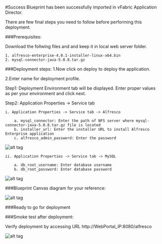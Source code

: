 #Success
Blueprint has been successfully imported in  vFabric Application Director. 

There are few final steps you need to follow before performing this deployment.

###Prerequisites:

Download the follwing files and and keep it in local web server folder.

	1. alfresco-enterprise-4.0.1-installer-linux-x64.bin
	2. mysql-connector-java-5.0.8.tar.gz


###Deployment steps:
1.Now click on deploy to deploy the application.

2.Enter name for deployment profile.

Step1: Deployment Environment tab will be displayed. Enter proper values as per your environment and click next.


Step2: Application Properties -> Service tab 

	i. Application Properties -> Service tab -> Alfresco
	
		a. mysql_connector: Enter the path of NFS server where mysql-connector-java-5.0.8.tar.gz file is located 
		b. installer_url: Enter the installer URL to install Alfresco Enterprise application    
		c. alfresco_admin_password: Enter the password 

![alt tag](https://raw.github.com/vmware-applicationdirector/solutions-import-nitro/Alfresco-MySql-Application-Blueprint-50/Service-Property-Alfresco.png)
             
	ii. Application Properties -> Service tab -> MySQL  
	
		a. db_root_username: Enter database username 
		b. db_root_password: Enter database password

        
![alt tag](https://raw.github.com/vmware-applicationdirector/solutions-import-nitro/Alfresco-MySql-Application-Blueprint-50/Service-Property-MySql.png)
				
	
###Blueprint Canvas diagram for your reference: 

![alt tag](https://raw.github.com/vmware-applicationdirector/solutions-import-beta/Alfresco-MySql-Application-Blueprint-50/Blueprint-Canvas.png)

###Ready to go for deployment


###Smoke test after deployment:

Verify deployment by accessing URL http://WebPortal_IP:8080/alfresco

![alt tag](https://raw.github.com/vmware-applicationdirector/solutions-import-nitro/Alfresco-MySql-Application-Blueprint-50/Smoke-Test.png)




 








